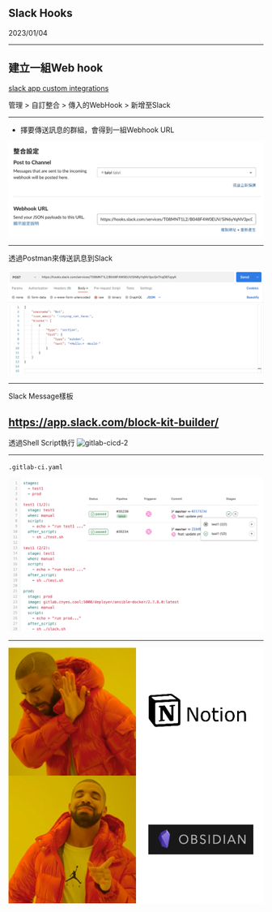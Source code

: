 ## Slack Hooks
2023/01/04

---

## 建立一組Web hook

[slack app custom integrations](https://cnyesteam.slack.com/apps/manage/custom-integrations)


管理 > 自訂整合 > 傳入的WebHook > 新增至Slack

---

* 擇要傳送訊息的群組，會得到一組Webhook URL

![PostToChannel](./postToChannel.png)

---

透過Postman來傳送訊息到Slack

![Postman example](./postman.png)

---
Slack Message樣板

https://app.slack.com/block-kit-builder/
---

透過Shell Script執行
![gitlab-cicd-2](/gitlab-cicd-2.png)

---
`.gitlab-ci.yaml`

![gitlab.yaml](./gitlab-ci.png)


---

![notion v.s. obisian](notion_obsidian.png)